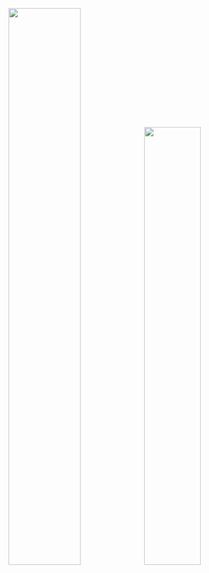 <img align="" width="53%" src="https://github-readme-stats-fork-alpha.vercel.app/api?username=nemo-shen&hide_title=true&hide_border=true&line_height=22&text_color=33a06f&title_color=33a06f&bg_color=00000000" /><img align="" width="47%" src="https://github-readme-stats.vercel.app/api/wakatime?username=nemoshen&hide_title=true&langs_count=5&hide_border=true&bg_color=00000000&text_color=33a06f&title_color=155f3e" />    
 
 
  
 
